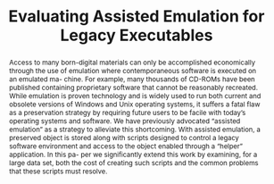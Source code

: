 ---
abstract: 'Access to many born-digital materials can only be accomplished economically
  through the use of emulation where contemporaneous software is executed on an emulated
  ma- chine. For example, many thousands of CD-ROMs have been published containing
  proprietary software that cannot be reasonably recreated. While emulation is proven
  technology and is widely used to run both current and obsolete versions of Windows
  and Unix operating systems, it suffers a fatal flaw as a preservation strategy by
  requiring future users to be facile with today’s operating systems and software.

  We have previously advocated “assisted emulation” as a strategy to alleviate this
  shortcoming. With assisted emulation, a preserved object is stored along with scripts
  designed to control a legacy software environment and access to the object enabled
  through a “helper” application. In this pa- per we significantly extend this work
  by examining, for a large data set, both the cost of creating such scripts and the
  common problems that these scripts must resolve.'
creators:
- Toshniwal, Swetha
- Areyan, Enrique
- Brown, Geoffrey
- Cornelius, Kevin
- Whelan, Gavin
date: null
document_url: https://services.phaidra.univie.ac.at/api/object/o:293866/download
grand_parent: iPRES
institutions: []
keywords:
- ischool
- toronto
- canada
- emulation
- assisted emulation
- digital preservation
landing_page_url: https://phaidra.univie.ac.at/o:293866
language: eng
layout: publication
license: CC BY-NC-SA 3.0 AT
notes_url: null
parent: iPRES 2012
presentation_url: null
publication_type: paper
size: 774259
source_name: iPRES
title: Evaluating Assisted Emulation for Legacy Executables
year: 2012
---
